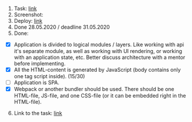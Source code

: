 1. Task: [link](https://github.com/)
2. Screenshot:
3. Deploy: [link](https://github.com/)
4. Done 28.05.2020 / deadline 31.05.2020
5. Done:

- [x] Application is divided to logical modules / layers. Like working with api it's separate module, as well as working with UI rendering, or working with an application state, etc. Better discuss architecture with a mentor before implementing.
- [x] All the HTML-content is generated by JavaScript (body contains only one tag script inside). (15/30)
- [ ] Application is SPA.
- [x] Webpack or another bundler should be used. There should be one HTML-file, JS-file, and one CSS-file (or it can be embedded right in the HTML-file).

6. Link to the task: [link](https://trello.com/c/LD6Z0Jdz/12-%D0%B4%D0%BE%D0%B1%D0%B0%D0%B2%D0%B8%D1%82%D1%8C-%D1%88%D0%B0%D0%B1%D0%BB%D0%BE%D0%BD-pull-request)

